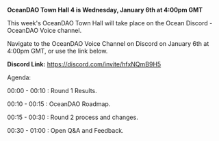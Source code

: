 **OceanDAO Town Hall 4 is Wednesday, January 6th at 4:00pm GMT**

This week's OceanDAO Town Hall will take place on the Ocean Discord - OceanDAO Voice channel.


Navigate to the OceanDAO Voice Channel on Discord on January 6th at 4:00pm GMT, or use the link below.


**Discord Link:**
https://discord.com/invite/hfxNQmB9H5



Agenda:

00:00 - 00:10 : Round 1 Results.

00:10 - 00:15 : OceanDAO Roadmap.

00:15 - 00:30 : Round 2 process and changes.

00:30 - 01:00 : Open Q&A and Feedback.

